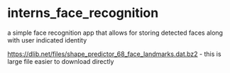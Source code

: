 # interns_face_recognition
a simple face recognition app that allows for storing detected faces along with user indicated identity



https://dlib.net/files/shape_predictor_68_face_landmarks.dat.bz2  - this is large file easier to download directly
